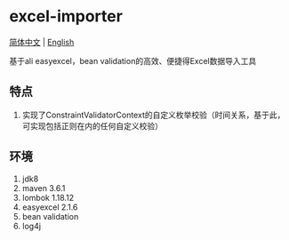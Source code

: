 # excel-importer

[简体中文](README.md) | [English](README_EN.md)

基于ali easyexcel，bean validation的高效、便捷得Excel数据导入工具

## 特点

1. 实现了ConstraintValidatorContext的自定义枚举校验（时间关系，基于此，可实现包括正则在内的任何自定义校验）

## 环境

1. jdk8
2. maven 3.6.1
3. lombok 1.18.12
4. easyexcel 2.1.6
5. bean validation
6. log4j

